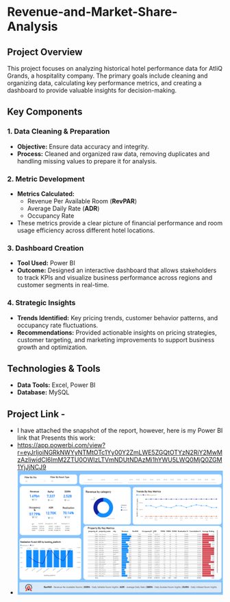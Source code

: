 # Revenue-and-Market-Share-Analysis

## Project Overview

This project focuses on analyzing historical hotel performance data for AtliQ Grands, a hospitality company. The primary goals include cleaning and organizing data, calculating key performance metrics, and creating a dashboard to provide valuable insights for decision-making.

## Key Components

### 1. Data Cleaning & Preparation
- **Objective:** Ensure data accuracy and integrity.
- **Process:** Cleaned and organized raw data, removing duplicates and handling missing values to prepare it for analysis.

### 2. Metric Development
- **Metrics Calculated:**
  - Revenue Per Available Room (**RevPAR**)
  - Average Daily Rate (**ADR**)
  - Occupancy Rate
- These metrics provide a clear picture of financial performance and room usage efficiency across different hotel locations.

### 3. Dashboard Creation
- **Tool Used:** Power BI
- **Outcome:** Designed an interactive dashboard that allows stakeholders to track KPIs and visualize business performance across regions and customer segments in real-time.

### 4. Strategic Insights
- **Trends Identified:** Key pricing trends, customer behavior patterns, and occupancy rate fluctuations.
- **Recommendations:** Provided actionable insights on pricing strategies, customer targeting, and marketing improvements to support business growth and optimization.

## Technologies & Tools
- **Data Tools:** Excel, Power BI
- **Database:** MySQL
  
## Project Link - 
- I have attached the snapshot of the report, however, here is my Power BI link that Presents this work:
- https://app.powerbi.com/view?r=eyJrIjoiNGRkNWYyNTMtOTc1Yy00Y2ZmLWE5ZGQtOTYzN2RiY2MwMzAzIiwidCI6ImM2ZTU0OWIzLTVmNDUtNDAzMi1hYWU5LWQ0MjQ0ZGM1YjJjNCJ9
- ![revenue dashboard](https://github.com/ScaryPnj/Revenue-and-Market-Share-Analysis/blob/98eef8efb531d21c9064f54e61452724dc4c9d00/Hospitality_Project_Dashboard.png)
